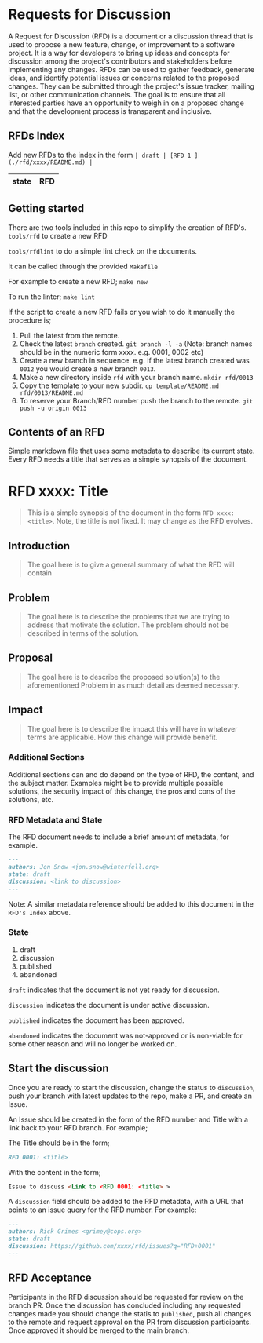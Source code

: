 # Requests for Discussion
A Request for Discussion (RFD) is a document or a discussion thread that is used to propose a new feature, change, or improvement to a software project. It is a way for developers to bring up ideas and concepts for discussion among the project's contributors and stakeholders before implementing any changes. RFDs can be used to gather feedback, generate ideas, and identify potential issues or concerns related to the proposed changes. They can be submitted through the project's issue tracker, mailing list, or other communication channels. The goal is to ensure that all interested parties have an opportunity to weigh in on a proposed change and that the development process is transparent and inclusive.

## RFDs Index
Add new RFDs to the index in the form
```| draft | [RFD 1 ](./rfd/xxxx/README.md) |```

| state    | RFD |
| -------- | ------------------------------------------------------------- |

## Getting started
There are two tools included in this repo to simplify the creation of RFD's. 
`tools/rfd` to create a new RFD

`tools/rfdlint` to do a simple lint check on the documents.

It can be called through the provided `Makefile`

For example to create a new RFD;
`make new`

To run the linter;
`make lint`

If the script to create a new RFD fails or you wish to do it manually the procedure is;
1. Pull the latest from the remote.
2. Check the latest `branch` created. `git branch -l -a` (Note: branch names should be in the numeric form xxxx. e.g. 0001, 0002 etc)
3. Create a new branch in sequence. e.g. If the latest branch created was `0012` you would create a new branch `0013`. 
4. Make a new directory inside `rfd` with your branch name. `mkdir rfd/0013`
5. Copy the template to your new subdir. `cp template/README.md rfd/0013/README.md`
6. To reserve your Branch/RFD number push the branch to the remote. `git push -u origin 0013`

## Contents of an RFD
Simple markdown file that uses some metadata to describe its current state. Every RFD needs a title that serves as a simple synopsis of the document.

# RFD xxxx: Title

> This is a simple synopsis of the document in the form `RFD xxxx: <title>`. Note, the title is not fixed.
> It may change as the RFD evolves.

## Introduction

> The goal here is to give a general summary of what the RFD will contain

## Problem

> The goal here is to describe the problems that we are trying to address
> that motivate the solution. The problem should not be described in terms
> of the solution.

## Proposal

> The goal here is to describe the proposed solution(s) to the aforementioned Problem in as much detail as deemed necessary.

## Impact

> The goal here is to describe the impact this will have in whatever terms are applicable. How this change will provide benefit.

### Additional Sections

Additional sections can and do depend on the type of RFD, the content, and the subject matter. Examples might be to provide multiple possible solutions, the security impact of this change, the pros and cons of the solutions, etc. 

### RFD Metadata and State

The RFD document needs to include a brief amount of metadata, for example.

```markdown
---
authors: Jon Snow <jon.snow@winterfell.org>
state: draft
discussion: <link to discussion>
---
```

Note: A similar metadata reference should be added to this document in the `RFD's Index` above.

### State

1. draft
2. discussion
3. published
4. abandoned

`draft` indicates that the document is not yet ready for discussion.

`discussion` indicates the document is under active discussion.

`published` indicates the document has been approved.

`abandoned` indicates the document was not-approved or is non-viable for some other reason and will no longer be worked on. 

## Start the discussion

Once you are ready to start the discussion, change the status to `discussion`, push your branch with latest updates to the repo, make a PR, and create an Issue. 

An Issue should be created in the form of the RFD number and Title with a link back to your RFD branch. For example; 

The Title should be in the form;
```markdown
RFD 0001: <title>
```

With the content in the form;
```markdown
Issue to discuss <Link to <RFD 0001: <title> >
````

A `discussion` field should be added to the RFD metadata, with a URL that points to an issue query for the RFD number. For example:

```markdown
---
authors: Rick Grimes <grimey@cops.org>
state: draft
discussion: https://github.com/xxxx/rfd/issues?q="RFD+0001"
---
```

## RFD Acceptance
Participants in the RFD discussion should be requested for review on the branch PR. Once the discussion has concluded including any requested changes made you should change the statis to `published`, push all changes to the remote and request approval on the PR from discussion participants. Once approved it should be merged to the main branch. 
